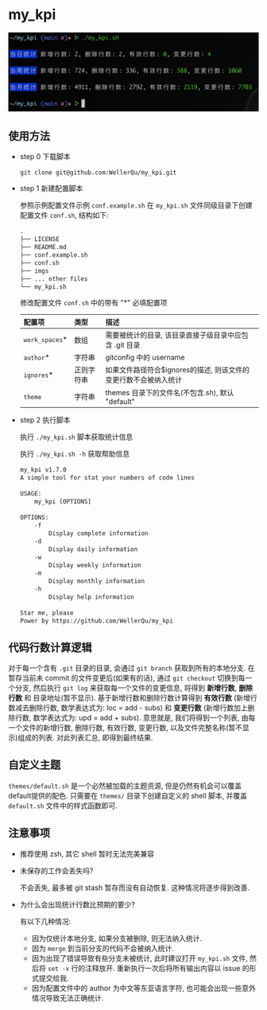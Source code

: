 # my_kpi

![示例](https://raw.githubusercontent.com/WellerQu/my_kpi/main/imgs/short_mode_preview.png)

## 使用方法

- step 0 下载脚本

  ```shell
  git clone git@github.com:WellerQu/my_kpi.git
  ```

- step 1 新建配置脚本

  参照示例配置文件示例 `conf.example.sh` 在 `my_kpi.sh` 文件同级目录下创建配置文件 `conf.sh`, 结构如下:

  ```shell
  .
  ├── LICENSE
  ├── README.md
  ├── conf.example.sh
  ├── conf.sh
  ├── imgs
  ├── ... other files
  └── my_kpi.sh
  ```

  修改配置文件 `conf.sh` 中的带有 "*" 必填配置项

  | 配置项 | 类型 | 描述 |
  | -- | -- | -- |
  | `work_spaces`* | 数组 | 需要被统计的目录, 该目录直接子级目录中应包含 .git 目录 |
  | `author`* | 字符串 | gitconfig 中的 username |
  | `ignores`* | 正则字符串 | 如果文件路径符合$ignores的描述, 则该文件的变更行数不会被纳入统计 |
  | `theme` | 字符串 | themes 目录下的文件名(不包含.sh), 默认 "default" |

- step 2 执行脚本

  执行 `./my_kpi.sh` 脚本获取统计信息

  执行 `./my_kpi.sh -h` 获取帮助信息

  ```shell
  my_kpi v1.7.0
  A simple tool for stat your numbers of code lines

  USAGE:
      my_kpi [OPTIONS]

  OPTIONS:
      -f
          Display complete information
      -d
          Display daily information
      -w
          Display weekly information
      -m
          Display monthly information
      -h
          Display help information

  Star me, please
  Power by https://github.com/WellerQu/my_kpi
  ```

## 代码行数计算逻辑

对于每一个含有 `.git` 目录的目录, 会通过 `git branch` 获取到所有的本地分支. 在暂存当前未 commit 的文件变更后(如果有的话),
通过 `git checkout` 切换到每一个分支, 然后执行 `git log` 来获取每一个文件的变更信息, 将得到 **新增行数**, **删除行数** 和
目录地址(暂不显示). 基于新增行数和删除行数计算得到 **有效行数** (新增行数减去删除行数, 数学表达式为: loc = add - subs)
和 **变更行数** (新增行数加上删除行数, 数学表达式为: upd = add + subs). 意思就是, 我们将得到一个列表, 由每一个文件的新增行数, 删除行数,
有效行数, 变更行数, 以及文件完整名称(暂不显示)组成的列表. 对此列表汇总, 即得到最终结果.

## 自定义主题

`themes/default.sh` 是一个必然被加载的主题资源, 但是仍然有机会可以覆盖default提供的配色. 只需要在 `themes/` 目录下创建自定义的 shell
 脚本, 并覆盖 `default.sh` 文件中的样式函数即可.

## 注意事项

- 推荐使用 zsh, 其它 shell 暂时无法完美兼容

- 未保存的工作会丢失吗?

  不会丢失, 最多被 git stash 暂存而没有自动恢复. 这种情况将逐步得到改善.

- 为什么会出现统计行数比预期的要少?

  有以下几种情况:

  - 因为仅统计本地分支, 如果分支被删除, 则无法纳入统计.
  - 因为 `merge` 到当前分支的代码不会被纳入统计.
  - 因为出现了错误导致有些分支未被统计, 此时建议打开 `my_kpi.sh` 文件, 然后将 `set -x` 行的注释放开. 重新执行一次后将所有输出内容以 issue 的形式提交给我.
  - 因为配置文件中的 author 为中文等东亚语言字符, 也可能会出现一些意外情况导致无法正确统计.
